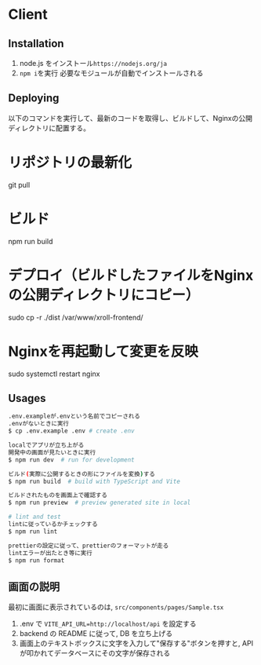 # Client

## Installation

1. node.js をインストール`https://nodejs.org/ja`
2. `npm i`を実行
   必要なモジュールが自動でインストールされる

## Deploying

以下のコマンドを実行して、最新のコードを取得し、ビルドして、Nginxの公開ディレクトリに配置する。

# リポジトリの最新化
git pull

# ビルド
npm run build

# デプロイ（ビルドしたファイルをNginxの公開ディレクトリにコピー）
sudo cp -r ./dist /var/www/xroll-frontend/

# Nginxを再起動して変更を反映
sudo systemctl restart nginx

## Usages

```sh
.env.exampleが.envという名前でコピーされる
.envがないときに実行
$ cp .env.example .env # create .env

localでアプリが立ち上がる
開発中の画面が見たいときに実行
$ npm run dev  # run for development

ビルド(実際に公開するときの形にファイルを変換)する
$ npm run build  # build with TypeScript and Vite

ビルドされたものを画面上で確認する
$ npm run preview  # preview generated site in local

# lint and test
lintに従っているかチェックする
$ npm run lint

prettierの設定に従って、prettierのフォーマットが走る
lintエラーが出たとき等に実行
$ npm run format
```

## 画面の説明

最初に画面に表示されているのは, `src/components/pages/Sample.tsx`

1. .env で `VITE_API_URL=http://localhost/api` を設定する
2. backend の README に従って, DB を立ち上げる
3. 画面上のテキストボックスに文字を入力して"保存する"ボタンを押すと, API が叩かれてデータベースにその文字が保存される
